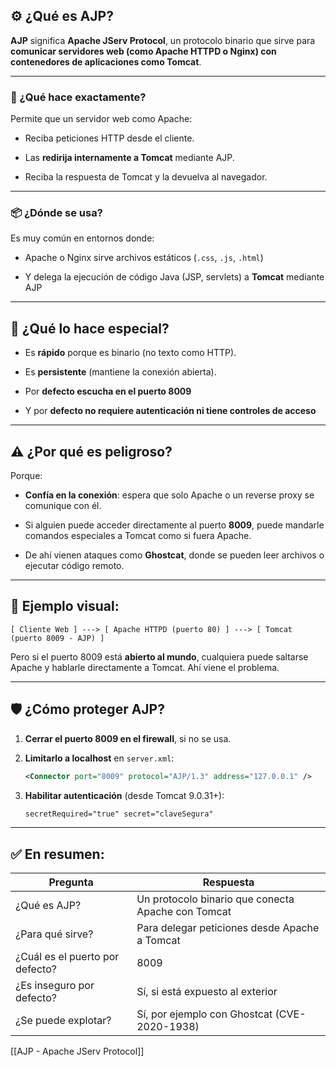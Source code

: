## ⚙️ ¿Qué es **AJP**?

**AJP** significa **Apache JServ Protocol**, un protocolo binario que sirve para **comunicar servidores web (como Apache HTTPD o Nginx) con contenedores de aplicaciones como Tomcat**.

---

### 🔄 ¿Qué hace exactamente?

Permite que un servidor web como Apache:

- Reciba peticiones HTTP desde el cliente.
    
- Las **redirija internamente a Tomcat** mediante AJP.
    
- Reciba la respuesta de Tomcat y la devuelva al navegador.
    

---

### 📦 ¿Dónde se usa?

Es muy común en entornos donde:

- Apache o Nginx sirve archivos estáticos (`.css`, `.js`, `.html`)
    
- Y delega la ejecución de código Java (JSP, servlets) a **Tomcat** mediante AJP
    

---

## 🔧 ¿Qué lo hace especial?

- Es **rápido** porque es binario (no texto como HTTP).
    
- Es **persistente** (mantiene la conexión abierta).
    
- Por **defecto escucha en el puerto 8009**
    
- Y por **defecto no requiere autenticación ni tiene controles de acceso**
    

---

## ⚠️ ¿Por qué es peligroso?

Porque:

- **Confía en la conexión**: espera que solo Apache o un reverse proxy se comunique con él.
    
- Si alguien puede acceder directamente al puerto **8009**, puede mandarle comandos especiales a Tomcat como si fuera Apache.
    
- De ahí vienen ataques como **Ghostcat**, donde se pueden leer archivos o ejecutar código remoto.
    

---

## 🧠 Ejemplo visual:

```
[ Cliente Web ] ---> [ Apache HTTPD (puerto 80) ] ---> [ Tomcat (puerto 8009 - AJP) ]
```

Pero si el puerto 8009 está **abierto al mundo**, cualquiera puede saltarse Apache y hablarle directamente a Tomcat. Ahí viene el problema.

---

## 🛡 ¿Cómo proteger AJP?

1. **Cerrar el puerto 8009 en el firewall**, si no se usa.
    
2. **Limitarlo a localhost** en `server.xml`:
    
    ```xml
    <Connector port="8009" protocol="AJP/1.3" address="127.0.0.1" />
    ```
    
3. **Habilitar autenticación** (desde Tomcat 9.0.31+):
    
    ```xml
    secretRequired="true" secret="claveSegura"
    ```
    

---

## ✅ En resumen:

| Pregunta                        | Respuesta                                          |
| ------------------------------- | -------------------------------------------------- |
| ¿Qué es AJP?                    | Un protocolo binario que conecta Apache con Tomcat |
| ¿Para qué sirve?                | Para delegar peticiones desde Apache a Tomcat      |
| ¿Cuál es el puerto por defecto? | 8009                                               |
| ¿Es inseguro por defecto?       | Sí, si está expuesto al exterior                   |
| ¿Se puede explotar?             | Sí, por ejemplo con Ghostcat (CVE-2020-1938)       |

[[AJP - Apache JServ Protocol]]
